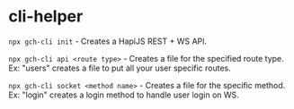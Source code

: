 # cli-helper

`npx gch-cli init` - Creates a HapiJS REST + WS API.

`npx gch-cli api <route type>` - Creates a file for the specified route type. Ex: "users" creates a file to put all your user specific routes.

`npx gch-cli socket <method name>` - Creates a file for the specific method. Ex: "login" creates a login method to handle user login on WS.
